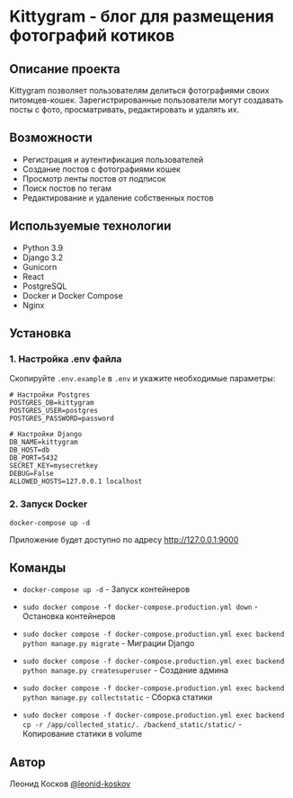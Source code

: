 # Kittygram - блог для размещения фотографий котиков

## Описание проекта

Kittygram позволяет пользователям делиться фотографиями своих питомцев-кошек. Зарегистрированные пользователи могут создавать посты с фото, просматривать, редактировать и удалять их.

## Возможности

- Регистрация и аутентификация пользователей
- Создание постов с фотографиями кошек
- Просмотр ленты постов от подписок
- Поиск постов по тегам
- Редактирование и удаление собственных постов 

## Используемые технологии

- Python 3.9
- Django 3.2  
- Gunicorn
- React
- PostgreSQL 
- Docker и Docker Compose
- Nginx

## Установка

### 1. Настройка .env файла

Скопируйте `.env.example` в `.env` и укажите необходимые параметры:

```  
# Настройки Postgres
POSTGRES_DB=kittygram
POSTGRES_USER=postgres
POSTGRES_PASSWORD=password

# Настройки Django
DB_NAME=kittygram
DB_HOST=db
DB_PORT=5432
SECRET_KEY=mysecretkey
DEBUG=False
ALLOWED_HOSTS=127.0.0.1 localhost
```

### 2. Запуск Docker

```
docker-compose up -d 
```

Приложение будет доступно по адресу http://127.0.0.1:9000

## Команды
- `docker-compose up -d` - Запуск контейнеров

- `sudo docker compose -f docker-compose.production.yml down` - Остановка контейнеров
- `sudo docker compose -f docker-compose.production.yml exec backend python manage.py migrate` - Миграции Django
- `sudo docker compose -f docker-compose.production.yml exec backend python manage.py createsuperuser` - Создание админа
- `sudo docker compose -f docker-compose.production.yml exec backend python manage.py collectstatic` - Сборка статики
- `sudo docker compose -f docker-compose.production.yml exec backend cp -r /app/collected_static/. /backend_static/static/` - Копирование статики в volume

## Автор

Леонид Косков [@leonid-koskov](https://github.com/coskoff1988)